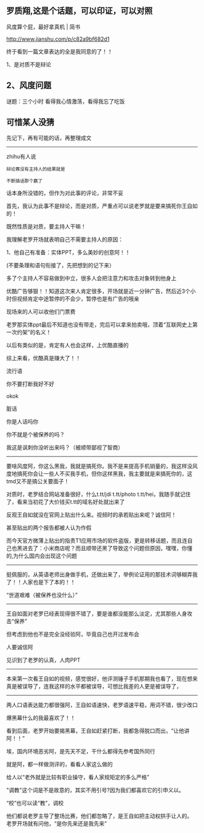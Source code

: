 罗质翔,这是个话题，可以印证，可以对照
------
风度算个屁，最好拿真机 | 简书

http://www.jianshu.com/p/c82a9bf682d1

终于看到一篇文章表达的全是我同意的了！！

1、是对质不是辩论

2、风度问题
------

谜题：三个小时 看得我心情激荡，看得我忘了吃饭

可惜某人没猜
------
先记下，再有可能的话，再整理成文

-----------
zhihu有人说



	辩论赛没有主持人的结果就是

	不断插话那个赢了

话本身所没错的，但作为对此事的评论，非常不妥

首先，我认为此事不是辩论，而是对质，严重点可以说老罗就是要来搞死你王自如的！

既然性质是对质，要主持人干嘛！

我理解老罗开场就表明自己不需要主持人的原因：

1、他自己有准备：实体PPT，多么美妙的创意阿！！

(不要条理和语句衔接了，先把想到的记下来）

多了个主持人不容易做到中立，很多人会把注意力和攻击对象转到他身上

优酷广告够狠！！知道这次来人肯定很多，开场就是近一分钟广告，然后近3个小时但视频肯定中途暂停的不会少，暂停也是有广告的哦亲

现场来的人可以收他们门票费

老罗那实体ppt最后不知道也没有带走，完后可以拿来拍卖哦，顶着“互联网史上第一次约架”的名义！

以后有类似的是，肯定有人也会这样，上优酷直播的

综上来看，优酷真是赚大了！！


流行语

你不要打断我好不好

okok


脏话

你是人话吗你

你不就是个被保养的吗？

我这是讽刺你没听出来吗？（被顺带鄙视了智商）



------

要啥风度阿，你这么黑我，我就是搞死你。我不是来提高手机销量的，我这样没风度地搞死你会让一些人不买我手机，但你这样黑我，我主要就是来搞死你的，这tmd又不是搞公关要面子！


对质时，老罗结合网站准备很好，什么t.tt/jdi t.tt/photo t.tt/hei，我随手就记住了，看来当初花了大价钱买t.tt的域名好处就出来了

反观王自如就没在官网上贴出什么来。视频时的承若贴出来呢？诚信阿！

甚至贴出的两个报告都被人认为作假


而今天官方微薄上贴出的指责T1应用市场的软件盗版，更是转移话题，而且连自己也黑进去了：小米商店呢？而且顺带还黑了导致这个问题但原因，嘿嘿，你懂的,为什么国内会出现这个问题

----------

挺佩服的，从英语老师出身做手机，还做出来了，举例论证用的那技术词够糊弄我了！！人家也是下了本的！！

“世道艰难（被保养也没什么）”



---------
王自如面对老罗已经表现得很不错了，要是谁都没能那么淡定，尤其那些人身攻击“保养”

但考虑到他也不是完全没经验阿，毕竟自己也开过发布会



人要诚信阿


见识到了老罗的认真，人肉PPT

-----------

本来第一次看王自如的视频，感觉很好，他评测锤子手机那期我也看了，现在想来真是被误导了，连我这样的水平都被误导，可想比我差的人更是被误导了，



------
两人口语表达能力都很强阿，王自如语速快，老罗语速平稳，用词不错，很少改口


爆黑幕什么的我最喜欢了！！

看到后面，老罗开始要揭黑幕，王自如赶紧打断，我都急得脱口而出，“让他讲阿！！”



埃，国内环境恶劣阿，是先天不足，干什么都得先参考国外同行

就是阿，都一样做测评的，看看人家这么做的

给人以“老外就是比较有职业操守，看人家规矩定的多么严格”


"调教"这个词是不是故意的，其实不用引号?因为我们都喜欢它的引申义以。

“校”也可以读“教”，调校



他们都说老罗主导了整场比赛，他们都忽略了，是王自如把主动权拱手让人的。
老罗开场就有问他，“是你先来还是我先来”
